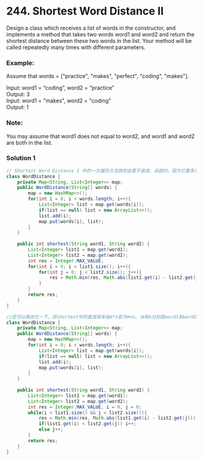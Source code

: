 # 244. Shortest Word Distance II
Design a class which receives a list of words in the constructor, and implements a method that takes two words word1 and word2 and return the shortest distance between these two words in the list. Your method will be called repeatedly many times with different parameters. 

### Example:
Assume that words = ["practice", "makes", "perfect", "coding", "makes"].

Input: word1 = “coding”, word2 = “practice”    
Output: 3     
Input: word1 = "makes", word2 = "coding"    
Output: 1    
### Note:
You may assume that word1 does not equal to word2, and word1 and word2 are both in the list.   

### Solution 1
```java
// Shortest Word Distance I 中的一次遍历方法放到这里不高效，会超时。因为它要多次调用shortest方法，但是words数组是固定的，所以可以通过将words数组转换为一个HashMap来求解，map的key值是words中的每个单词，value值是一个列表，存放的是这个单词在words中的索引。
class WordDistance {
    private Map<String, List<Integer>> map;
    public WordDistance(String[] words) {
        map = new HashMap<>();
        for(int i = 0; i < words.length; i++){
            List<Integer> list = map.get(words[i]);
            if(list == null) list = new ArrayList<>();
            list.add(i);
            map.put(words[i], list);
        }
    }
    
    public int shortest(String word1, String word2) {
        List<Integer> list1 = map.get(word1);
        List<Integer> list2 = map.get(word2);
        int res = Integer.MAX_VALUE;
        for(int i = 0; i < list1.size(); i++){
            for(int j = 0; j < list2.size(); j++){
                res = Math.min(res, Math.abs(list1.get(i) - list2.get(j)));
            }
        }
        return res;
    }
}

//还可以再优化一下，将shortest中的查找效率由m*n变为m+n。（m和n分别是word1和word2在words中出现的次数）
class WordDistance {
    private Map<String, List<Integer>> map;
    public WordDistance(String[] words) {
        map = new HashMap<>();
        for(int i = 0; i < words.length; i++){
            List<Integer> list = map.get(words[i]);
            if(list == null) list = new ArrayList<>();
            list.add(i);
            map.put(words[i], list);
        }
    }
    
    public int shortest(String word1, String word2) {
        List<Integer> list1 = map.get(word1);
        List<Integer> list2 = map.get(word2);
        int res = Integer.MAX_VALUE, i = 0, j = 0;
        while(i < list1.size() && j < list2.size()){
            res = Math.min(res, Math.abs(list1.get(i) - list2.get(j)));
            if(list1.get(i) < list2.get(j)) i++;
            else j++;
        }
        return res;
    }
}
```

